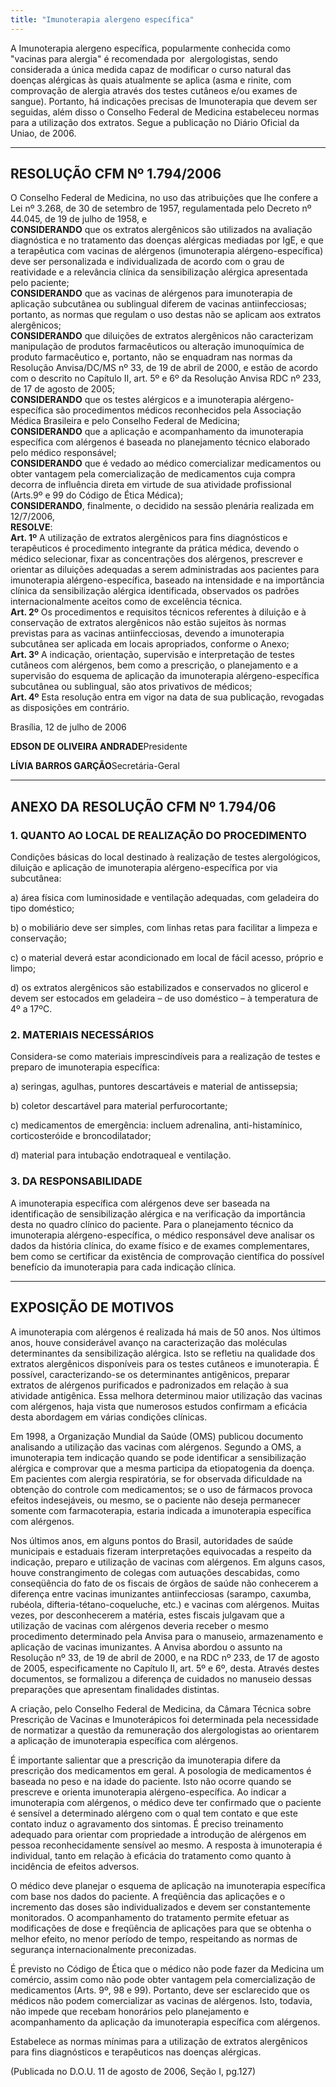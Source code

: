 ```yaml
---
title: "Imunoterapia alergeno específica"
---
```



A Imunoterapia alergeno específica, popularmente conhecida como "vacinas para alergia" é recomendada por &nbsp;alergologistas, sendo considerada a única medida capaz de modificar o curso natural das doenças alérgicas às quais atualmente se aplica (asma e rinite, com comprovação de alergia através dos testes cutâneos e/ou exames de sangue). Portanto, há indicações precisas de Imunoterapia que devem ser seguidas, além disso o Conselho Federal de Medicina estabeleceu normas para a utilização dos extratos. Segue a publicação no Diário Oficial da Uniao, de 2006.

---

<div data-grid="center">
    <h2 data-cell="shrink">RESOLUÇÃO CFM Nº 1.794/2006</h2>
</div>

O Conselho Federal de Medicina, no uso das atribuições que lhe confere a Lei nº 3.268, de 30 de setembro de 1957, regulamentada pelo Decreto nº 44.045, de 19 de julho de 1958, e
    <br>**CONSIDERANDO** que os extratos alergênicos são utilizados na avaliação diagnóstica e no tratamento das doenças alérgicas mediadas por IgE, e que a terapêutica com vacinas de alérgenos (imunoterapia alérgeno-específica) deve ser personalizada e individualizada de acordo com o grau de reatividade e a relevância clínica da sensibilização alérgica apresentada pelo paciente;
    <br>**CONSIDERANDO** que as vacinas de alérgenos para imunoterapia de aplicação subcutânea ou sublingual diferem de vacinas antiinfecciosas; portanto, as normas que regulam o uso destas não se aplicam aos extratos alergênicos;
    <br>**CONSIDERANDO** que diluições de extratos alergênicos não caracterizam manipulação de produtos farmacêuticos ou alteração imunoquímica de produto farmacêutico e, portanto, não se enquadram nas normas da Resolução Anvisa/DC/MS nº 33, de 19 de abril de 2000, e estão de acordo com o descrito no Capítulo II, art. 5º e 6º da Resolução Anvisa RDC nº 233, de 17 de agosto de 2005;
    <br>**CONSIDERANDO** que os testes alérgicos e a imunoterapia alérgeno-específica são procedimentos médicos reconhecidos pela Associação Médica Brasileira e pelo Conselho Federal de Medicina;
    <br>**CONSIDERANDO** que a aplicação e acompanhamento da imunoterapia específica com alérgenos é baseada no planejamento técnico elaborado pelo médico responsável;
    <br>**CONSIDERANDO** que é vedado ao médico comercializar medicamentos ou obter vantagem pela comercialização de medicamentos cuja compra decorra de influência direta em virtude de sua atividade profissional (Arts.9º e 99 do Código de Ética Médica);
    <br>**CONSIDERANDO**, finalmente, o decidido na sessão plenária realizada em 12/7/2006,
    <br>**RESOLVE**:
    <br>**Art. 1º** A utilização de extratos alergênicos para fins diagnósticos e terapêuticos é procedimento integrante da prática médica, devendo o médico selecionar, fixar as concentrações dos alérgenos, prescrever e orientar as diluições adequadas a serem administradas aos pacientes para imunoterapia alérgeno-específica, baseado na intensidade e na importância clínica da sensibilização alérgica identificada, observados os padrões internacionalmente aceitos como de excelência técnica.
    <br>**Art. 2º** Os procedimentos e requisitos técnicos referentes à diluição e à conservação de extratos alergênicos não estão sujeitos às normas previstas para as vacinas antiinfecciosas, devendo a imunoterapia subcutânea ser aplicada em locais apropriados, conforme o Anexo;
    <br>**Art. 3º** A indicação, orientação, supervisão e interpretação de testes cutâneos com alérgenos, bem como a prescrição, o planejamento e a supervisão do esquema de aplicação da imunoterapia alérgeno-específica subcutânea ou sublingual, são atos privativos de médicos;
    <br>**Art. 4º** Esta resolução entra em vigor na data de sua publicação, revogadas as disposições em contrário.

<div class="wrapper" data-grid="end">
    <p data-cell="shrink">Brasília, 12 de julho de 2006</p>
</div>

<div class="wrapper" data-grid="">
    <p data-grid="column center"><strong>EDSON DE OLIVEIRA ANDRADE</strong><span>Presidente</span></p>
    <p data-grid="column center"><strong>LÍVIA BARROS GARÇÃO</strong><span>Secretária-Geral</span></p>
</div>

---

<div data-grid="center">
    <h2 data-cell="shrink">ANEXO DA RESOLUÇÃO CFM Nº 1.794/06</h2>
</div>

### 1. QUANTO AO LOCAL DE REALIZAÇÃO DO PROCEDIMENTO

Condições básicas do local destinado à realização de testes alergológicos, diluição e aplicação de imunoterapia alérgeno-específica por via subcutânea:

a) área física com luminosidade e ventilação adequadas, com geladeira do tipo doméstico;

b) o mobiliário deve ser simples, com linhas retas para facilitar a limpeza e conservação;

c) o material deverá estar acondicionado em local de fácil acesso, próprio e limpo;

d) os extratos alergênicos são estabilizados e conservados no glicerol e devem ser estocados em geladeira – de uso doméstico – à temperatura de 4º a 17ºC.

### 2. MATERIAIS NECESSÁRIOS

Considera-se como materiais imprescindíveis para a realização de testes e preparo de imunoterapia específica:

a) seringas, agulhas, puntores descartáveis e material de antissepsia;

b) coletor descartável para material perfurocortante;

c) medicamentos de emergência: incluem adrenalina, anti-histamínico, corticosteróide e broncodilatador;

d) material para intubação endotraqueal e ventilação.

### 3. DA RESPONSABILIDADE

A imunoterapia específica com alérgenos deve ser baseada na identificação de sensibilização alérgica e na verificação da importância desta no quadro clínico do paciente. Para o planejamento técnico da imunoterapia alérgeno-específica, o médico responsável deve analisar os dados da história clínica, do exame físico e de exames complementares, bem como se certificar da existência de comprovação científica do possível benefício da imunoterapia para cada indicação clínica.

---

<div data-grid="center">
    <h2 data-cell="shrink">EXPOSIÇÃO DE MOTIVOS</h2>
</div>

A imunoterapia com alérgenos é realizada há mais de 50 anos. Nos últimos anos, houve considerável avanço na caracterização das moléculas determinantes da sensibilização alérgica. Isto se refletiu na qualidade dos extratos alergênicos disponíveis para os testes cutâneos e imunoterapia. É possível, caracterizando-se os determinantes antigênicos, preparar extratos de alérgenos purificados e padronizados em relação à sua atividade antigênica. Essa melhora determinou maior utilização das vacinas com alérgenos, haja vista que numerosos estudos confirmam a eficácia desta abordagem em várias condições clínicas.

Em 1998, a Organização Mundial da Saúde (OMS) publicou documento analisando a utilização das vacinas com alérgenos. Segundo a OMS, a imunoterapia tem indicação quando se pode identificar a sensibilização alérgica e comprovar que a mesma participa da etiopatogenia da doença. Em pacientes com alergia respiratória, se for observada dificuldade na obtenção do controle com medicamentos; se o uso de fármacos provoca efeitos indesejáveis, ou mesmo, se o paciente não deseja permanecer somente com farmacoterapia, estaria indicada a imunoterapia específica com alérgenos.

Nos últimos anos, em alguns pontos do Brasil, autoridades de saúde municipais e estaduais fizeram interpretações equivocadas a respeito da indicação, preparo e utilização de vacinas com alérgenos. Em alguns casos, houve constrangimento de colegas com autuações descabidas, como conseqüência do fato de os fiscais de órgãos de saúde não conhecerem a diferença entre vacinas imunizantes antiinfecciosas (sarampo, caxumba, rubéola, difteria-tétano-coqueluche, etc.) e vacinas com alérgenos. Muitas vezes, por desconhecerem a matéria, estes fiscais julgavam que a utilização de vacinas com alérgenos deveria receber o mesmo procedimento determinado pela Anvisa para o manuseio, armazenamento e aplicação de vacinas imunizantes. A Anvisa abordou o assunto na Resolução nº 33, de 19 de abril de 2000, e na RDC nº 233, de 17 de agosto de 2005, especificamente no Capítulo II, art. 5º e 6º, desta. Através destes documentos, se formalizou a diferença de cuidados no manuseio dessas preparações que apresentam finalidades distintas.

A criação, pelo Conselho Federal de Medicina, da Câmara Técnica sobre Prescrição de Vacinas e Imunoterápicos foi determinada pela necessidade de normatizar a questão da remuneração dos alergologistas ao orientarem a aplicação de imunoterapia específica com alérgenos.

É importante salientar que a prescrição da imunoterapia difere da prescrição dos medicamentos em geral. A posologia de medicamentos é baseada no peso e na idade do paciente. Isto não ocorre quando se prescreve e orienta imunoterapia alérgeno-específica. Ao indicar a imunoterapia com alérgenos, o médico deve ter confirmado que o paciente é sensível a determinado alérgeno com o qual tem contato e que este contato induz o agravamento dos sintomas. É preciso treinamento adequado para orientar com propriedade a introdução de alérgenos em pessoa reconhecidamente sensível ao mesmo. A resposta à imunoterapia é individual, tanto em relação à eficácia do tratamento como quanto à incidência de efeitos adversos.

O médico deve planejar o esquema de aplicação na imunoterapia específica com base nos dados do paciente. A freqüência das aplicações e o incremento das doses são individualizados e devem ser constantemente monitorados. O acompanhamento do tratamento permite efetuar as modificações de dose e freqüência de aplicações para que se obtenha o melhor efeito, no menor período de tempo, respeitando as normas de segurança internacionalmente preconizadas.

É previsto no Código de Ética que o médico não pode fazer da Medicina um comércio, assim como não pode obter vantagem pela comercialização de medicamentos (Arts. 9º, 98 e 99). Portanto, deve ser esclarecido que os médicos não podem comercializar as vacinas de alérgenos. Isto, todavia, não impede que recebam honorários pelo planejamento e acompanhamento da aplicação da imunoterapia específica com alérgenos.

Estabelece as normas mínimas para a utilização de extratos alergênicos para fins diagnósticos e terapêuticos nas doenças alérgicas.

(Publicada no D.O.U. 11 de agosto de 2006, Seção I, pg.127)
